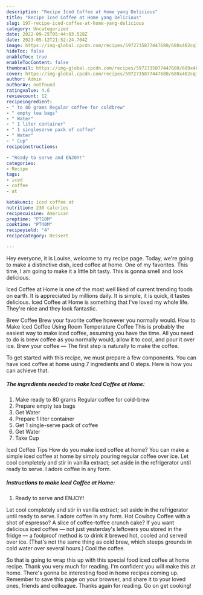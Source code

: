 ```yaml
---
description: "Recipe Iced Coffee at Home yang Delicious"
title: "Recipe Iced Coffee at Home yang Delicious"
slug: 197-recipe-iced-coffee-at-home-yang-delicious
category: Uncategorized
date: 2022-09-25T05:44:03.528Z
date: 2023-05-12T21:52:24.704Z
image: https://img-global.cpcdn.com/recipes/5972735877447680/680x482cq70/iced-coffee-at-home-recipe-main-photo.jpg
hideToc: false
enableToc: true
enableTocContent: false
thumbnail: https://img-global.cpcdn.com/recipes/5972735877447680/680x482cq70/iced-coffee-at-home-recipe-main-photo.jpg
cover: https://img-global.cpcdn.com/recipes/5972735877447680/680x482cq70/iced-coffee-at-home-recipe-main-photo.jpg
author: Admin
authorAv: notfound
ratingvalue: 4.6
reviewcount: 12
recipeingredient:
- " to 80 grams Regular coffee for coldbrew"
- " empty tea bags"
- " Water"
- " 1 liter container"
- " 1 singleserve pack of coffee"
- " Water"
- " Cup"
recipeinstructions:

- "Ready to serve and ENJOY!"
categories:
- Recipe
tags:
- iced
- coffee
- at

katakunci: iced coffee at 
nutrition: 230 calories
recipecuisine: American
preptime: "PT18M"
cooktime: "PT40M"
recipeyield: "4"
recipecategory: Dessert

---
```



Hey everyone, it is Louise, welcome to my recipe page. Today, we're going to make a distinctive dish, iced coffee at home. One of my favorites. This time, I am going to make it a little bit tasty. This is gonna smell and look delicious.

Iced Coffee at Home is one of the most well liked of current trending foods on earth. It is appreciated by millions daily. It is simple, it is quick, it tastes delicious. Iced Coffee at Home is something that I've loved my whole life. They're nice and they look fantastic.

Brew Coffee Brew your favorite coffee however you normally would. How to Make Iced Coffee Using Room Temperature Coffee This is probably the easiest way to make iced coffee, assuming you have the time. All you need to do is brew coffee as you normally would, allow it to cool, and pour it over ice. Brew your coffee — The first step is naturally to make the coffee.


To get started with this recipe, we must prepare a few components. You can have iced coffee at home using 7 ingredients and 0 steps. Here is how you can achieve that.

<!--inarticleads1-->

##### The ingredients needed to make Iced Coffee at Home:

1. Make ready  to 80 grams Regular coffee for cold-brew
1. Prepare  empty tea bags
1. Get  Water
1. Prepare  1 liter container
1. Get  1 single-serve pack of coffee
1. Get  Water
1. Take  Cup


Iced Coffee Tips How do you make iced coffee at home? You can make a simple iced coffee at home by simply pouring regular coffee over ice. Let cool completely and stir in vanilla extract; set aside in the refrigerator until ready to serve. I adore coffee in any form. 

<!--inarticleads2-->

##### Instructions to make Iced Coffee at Home:


1. Ready to serve and ENJOY!

Let cool completely and stir in vanilla extract; set aside in the refrigerator until ready to serve. I adore coffee in any form. Hot Cowboy Coffee with a shot of espresso? A slice of coffee-toffee crunch cake? If you want delicious iced coffee — not just yesterday&#39;s leftovers you stored in the fridge — a foolproof method is to drink it brewed hot, cooled and served over ice. (That&#39;s not the same thing as cold brew, which steeps grounds in cold water over several hours.) Cool the coffee. 

So that is going to wrap this up with this special food iced coffee at home recipe. Thank you very much for reading. I'm confident you will make this at home. There's gonna be interesting food in home recipes coming up. Remember to save this page on your browser, and share it to your loved ones, friends and colleague. Thanks again for reading. Go on get cooking!
